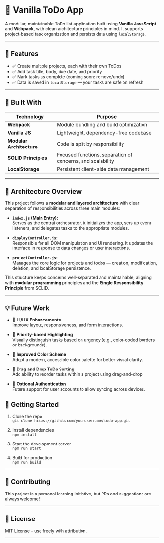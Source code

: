 # 📝 Vanilla ToDo App

A modular, maintainable ToDo list application built using **Vanilla JavaScript** and **Webpack**, with clean architecture principles in mind. It supports project-based task organization and persists data using `localStorage`.

---

## 🚀 Features

- ✅ Create multiple projects, each with their own ToDos
- ✅ Add task title, body, due date, and priority
- ✅ Mark tasks as complete (coming soon: remove/undo)
- ✅ Data is saved in `localStorage` — your tasks are safe on refresh

---

## 🔧 Built With

| Technology | Purpose |
|------------|---------|
| **Webpack** | Module bundling and build optimization |
| **Vanilla JS** | Lightweight, dependency-free codebase |
| **Modular Architecture** | Code is split by responsibility |
| **SOLID Principles** | Focused functions, separation of concerns, and scalability |
| **LocalStorage** | Persistent client-side data management |

---

## 🧱 Architecture Overview

This project follows a **modular and layered architecture** with clear separation of responsibilities across three main modules:

- **`index.js` (Main Entry):**  
  Serves as the central orchestrator. It initializes the app, sets up event listeners, and delegates tasks to the appropriate modules.

- **`displayController.js`:**  
  Responsible for all DOM manipulation and UI rendering. It updates the interface in response to data changes or user interactions.

- **`projectController.js`:**  
  Manages the core logic for projects and todos — creation, modification, deletion, and localStorage persistence.

This structure keeps concerns well-separated and maintainable, aligning with **modular programming** principles and the **Single Responsibility Principle** from SOLID.

---

## 💡 Future Work

- 🎨 **UI/UX Enhancements**  
  Improve layout, responsiveness, and form interactions.

- 🔴 **Priority-based Highlighting**  
  Visually distinguish tasks based on urgency (e.g., color-coded borders or backgrounds).

- 🌈 **Improved Color Scheme**  
  Adopt a modern, accessible color palette for better visual clarity.

- 🧼 **Drag and Drop ToDo Sorting**  
  Add ability to reorder tasks within a project using drag-and-drop.

- 🔐 **Optional Authentication**  
  Future support for user accounts to allow syncing across devices.



## 📁 Getting Started

1. Clone the repo  
   `git clone https://github.com/yourusername/todo-app.git`

2. Install dependencies  
   `npm install`

3. Start the development server  
   `npm run start`

4. Build for production  
   `npm run build`

---

## 🤝 Contributing

This project is a personal learning initiative, but PRs and suggestions are always welcome!

---

## 📜 License

MIT License – use freely with attribution.

---
